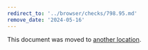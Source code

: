 ```yaml
---
redirect_to: '../browser/checks/798.95.md'
remove_date: '2024-05-16'
---
```


This document was moved to [another location](../browser/checks/798.95.md).

<!-- This redirect file can be deleted after 2024-05-16. -->
<!-- Redirects that point to other docs in the same project expire in three months. -->
<!-- Redirects that point to docs in a different project or site (for example, link is not relative and starts with `https:`) expire in one year. -->
<!-- Before deletion, see: https://docs.gitlab.com/ee/development/documentation/redirects.html -->
